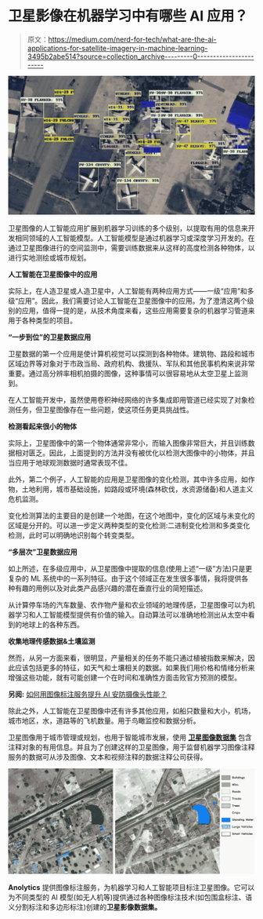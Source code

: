 # 卫星影像在机器学习中有哪些 AI 应用？

> 原文：<https://medium.com/nerd-for-tech/what-are-the-ai-applications-for-satellite-imagery-in-machine-learning-3495b2abe514?source=collection_archive---------0----------------------->

![](img/4a74f0036cba863aa5b5f4478cca6949.png)

卫星图像的人工智能应用扩展到机器学习训练的多个级别，以提取有用的信息来开发相同领域的人工智能模型。人工智能模型是通过机器学习或深度学习开发的。在通过卫星图像进行的空间监测中，需要训练数据来从这样的高度检测各种物体，以进行实地测绘或城市规划。

**人工智能在卫星图像中的应用**

实际上，在人造卫星或人造卫星中，人工智能有两种应用方式——一级“应用”和多级“应用”。因此，我们需要讨论人工智能在卫星图像中的应用。为了澄清这两个级别的应用，值得一提的是，从技术角度来看，这些应用需要复杂的机器学习管道来用于各种类型的项目。

**“一步到位”的卫星数据应用**

卫星数据的第一个应用是使计算机视觉可以探测到各种物体。建筑物、路段和城市区域边界等对象对于市政当局、政府机构、救援队、军队和其他民事机构来说非常重要。通过高分辨率相机拍摄的图像，这种事情可以很容易地从太空卫星上监测到。

在人工智能开发中，虽然使用卷积神经网络的许多集成即用管道已经实现了对象检测任务，但卫星图像存在一些问题，使这项任务更具挑战性。

**检测看起来很小的物体**

实际上，卫星图像中的第一个物体通常非常小，而输入图像非常巨大，并且训练数据相对匮乏。因此，上面提到的方法并没有被优化以检测大图像中的小物体，并且当应用于地球观测数据时通常表现不佳。

此外，第二个例子，人工智能的应用是卫星图像的变化检测，其中许多应用，如作物，土地利用，城市基础设施，如路段或环境(森林砍伐，水资源储备)和人道主义危机监测。

变化检测算法的主要目的是创建一个地图，在这个地图中，变化的区域与未变化的区域是分开的。可以进一步定义两种类型的变化检测:二进制变化检测和多类变化检测，此时可以明确地识别每个转变类型。

**“多层次”卫星数据应用**

如上所述，在多级应用中，从卫星图像中提取的信息(使用上述“一级”方法)只是更复杂的 ML 系统中的一系列特征。由于这个领域正在发生很多事情，我将提供各种有趣的用例以及对此类产品感兴趣的潜在垂直行业的简短描述。

从计算停车场的汽车数量、农作物产量和农业领域的地理传感，卫星图像可以为机器学习和人工智能模型提供有价值的输入。自动算法可以准确地检测出从太空中看到的地球上的各种东西。

**收集地理传感数据&土壤监测**

然而，从另一方面来看，很明显，产量相关的任务不能只通过植被指数来解决，因此应该包括更多的特征，如天气和土壤相关的数据。如果我们用价格和情绪分析来增强这些功能，就有可能创建一个在时间和准确性方面击败官方预测的模型。

**另阅:** [如何用图像标注服务提升 AI 安防摄像头性能？](https://www.anolytics.ai/blog/how-to-improve-ai-security-camera-with-image-annotation/)

除此之外，人工智能在卫星图像中还有许多其他应用，如船只数量和大小，机场，城市地区，水，道路等的飞机数量。用于鸟瞰监控和数据分析。

卫星图像用于城市管理或规划，也用于智能城市发展，使用 [**卫星图像数据集**](https://www.anolytics.ai/solutions/satellite-imagery/) 包含注释对象的有用信息。并且为了创建这样的卫星图像，用于监督机器学习图像注释服务的数据可从涉及图像、文本和视频注释的数据注释公司获得。

![](img/85e8d6f2233d3bd565c0dcee6d757f9b.png)

**Anolytics** 提供图像标注服务，为机器学习和人工智能项目标注卫星图像。它可以为不同类型的 AI 模型(如无人机等)提供通过各种图像标注技术(如包围盒标注、语义分割标注和多边形标注)创建的**卫星影像数据集。**